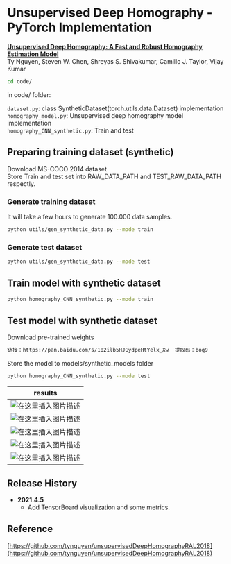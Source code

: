 # Unsupervised Deep Homography - PyTorch Implementation

[**Unsupervised Deep Homography: A Fast and Robust Homography Estimation
Model**](https://arxiv.org/abs/1709.03966)<br>
Ty Nguyen, Steven W. Chen, Shreyas S. Shivakumar, Camillo J. Taylor, Vijay
Kumar<br>

```bash
cd code/
```
in code/ folder:

`dataset.py`: class SyntheticDataset(torch.utils.data.Dataset) implementation<br>
`homography_model.py`: Unsupervised deep homography model implementation<br>
`homography_CNN_synthetic.py`: Train and test

## Preparing training dataset (synthetic)
Download MS-COCO 2014 dataset<br>
Store Train and test set into RAW_DATA_PATH and TEST_RAW_DATA_PATH respectly.
### Generate training dataset
It will take a few hours to generate 100.000 data samples.
```bash
python utils/gen_synthetic_data.py --mode train
```
### Generate test dataset
```bash 
python utils/gen_synthetic_data.py --mode test 
```

## Train model with synthetic dataset
```bash 
python homography_CNN_synthetic.py --mode train
```

## Test model with synthetic dataset
Download pre-trained weights
```bash 
链接：https://pan.baidu.com/s/102ilb5HJGydpeHtYelx_Xw  提取码：boq9 
```
Store the model to models/synthetic_models folder
```bash 
python homography_CNN_synthetic.py --mode test
```

results | 
---   | 
![在这里插入图片描述](https://img-blog.csdnimg.cn/20210322175425747.png?x-oss-process) | 
![在这里插入图片描述](https://img-blog.csdnimg.cn/20210322175643842.png?x-oss-process) | 
![在这里插入图片描述](https://img-blog.csdnimg.cn/20210322180132270.png?x-oss-process) | 
![在这里插入图片描述](https://img-blog.csdnimg.cn/2021032218020122.png?x-oss-process) | 
![在这里插入图片描述](https://img-blog.csdnimg.cn/20210322180502181.png?x-oss-process) | 

## Release History
* **2021.4.5**
    * Add TensorBoard visualization and some metrics.

##  Reference
[https://github.com/tynguyen/unsupervisedDeepHomographyRAL2018](https://github.com/tynguyen/unsupervisedDeepHomographyRAL2018)
